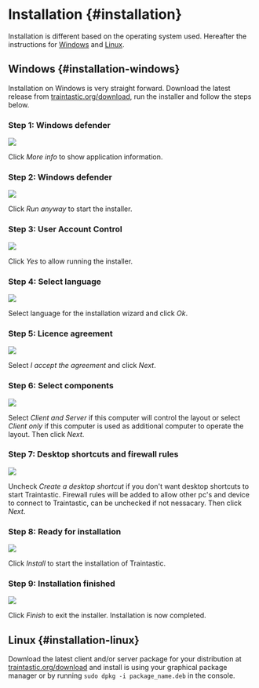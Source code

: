 # Installation {#installation}

Installation is different based on the operating system used.
Hereafter the instructions for [Windows](#installation-windows) and [Linux](#installation-linux).

## Windows {#installation-windows}

Installation on Windows is very straight forward. Download the latest release from [traintastic.org/download](https://traintastic.org/download), run the installer and follow the steps below.

### Step 1: Windows defender
![](../../gfx/en-us/installation/traintastic-setup-1.png)

Click *More info* to show application information.

### Step 2: Windows defender
![](../../gfx/en-us/installation/traintastic-setup-2.png)

Click *Run anyway* to start the installer.

### Step 3: User Account Control
![](../../gfx/en-us/installation/traintastic-setup-3.png)

Click *Yes* to allow running the installer.

### Step 4: Select language
![](../../gfx/en-us/installation/traintastic-setup-4.png)

Select language for the installation wizard and click *Ok*.

### Step 5: Licence agreement
![](../../gfx/en-us/installation/traintastic-setup-5.png)

Select *I accept the agreement* and click *Next*.

### Step 6: Select components
![](../../gfx/en-us/installation/traintastic-setup-6.png)

Select *Client and Server* if this computer will control the layout or select *Client only* if this computer is used as additional computer to operate the layout. Then click *Next*.

### Step 7: Desktop shortcuts and firewall rules
![](../../gfx/en-us/installation/traintastic-setup-7.png)

Uncheck *Create a desktop shortcut* if you don't want desktop shortcuts to start Traintastic.
Firewall rules will be added to allow other pc's and device to connect to Traintastic, can be unchecked if not nessacary.
Then click *Next*.

### Step 8: Ready for installation
![](../../gfx/en-us/installation/traintastic-setup-8.png)

Click *Install* to start the installation of Traintastic.

### Step 9: Installation finished
![](../../gfx/en-us/installation/traintastic-setup-9.png)

Click *Finish* to exit the installer. Installation is now completed.

## Linux {#installation-linux}

Download the latest client and/or server package for your distribution at [traintastic.org/download](https://traintastic.org/download) and install is using your graphical package manager or by running `sudo dpkg -i package_name.deb` in the console.
